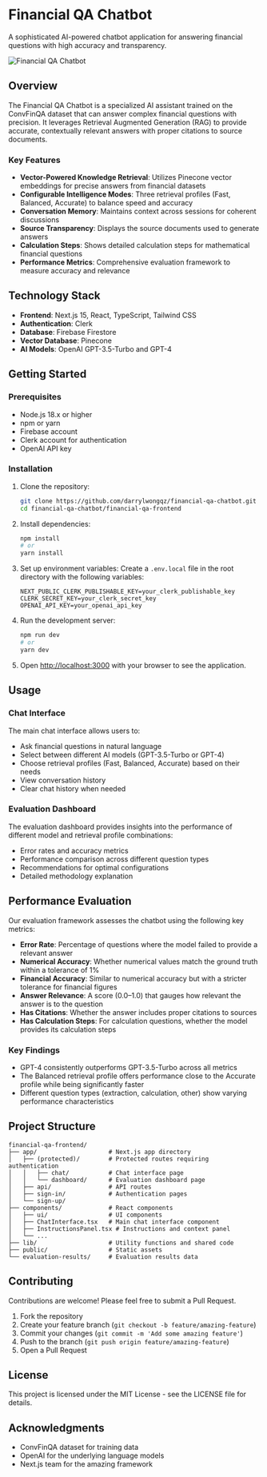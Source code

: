 # Financial QA Chatbot

A sophisticated AI-powered chatbot application for answering financial questions with high accuracy and transparency.

![Financial QA Chatbot](https://via.placeholder.com/800x400?text=Financial+QA+Chatbot)

## Overview

The Financial QA Chatbot is a specialized AI assistant trained on the ConvFinQA dataset that can answer complex financial questions with precision. It leverages Retrieval Augmented Generation (RAG) to provide accurate, contextually relevant answers with proper citations to source documents.

### Key Features

- **Vector-Powered Knowledge Retrieval**: Utilizes Pinecone vector embeddings for precise answers from financial datasets
- **Configurable Intelligence Modes**: Three retrieval profiles (Fast, Balanced, Accurate) to balance speed and accuracy
- **Conversation Memory**: Maintains context across sessions for coherent discussions
- **Source Transparency**: Displays the source documents used to generate answers
- **Calculation Steps**: Shows detailed calculation steps for mathematical financial questions
- **Performance Metrics**: Comprehensive evaluation framework to measure accuracy and relevance

## Technology Stack

- **Frontend**: Next.js 15, React, TypeScript, Tailwind CSS
- **Authentication**: Clerk
- **Database**: Firebase Firestore
- **Vector Database**: Pinecone
- **AI Models**: OpenAI GPT-3.5-Turbo and GPT-4

## Getting Started

### Prerequisites

- Node.js 18.x or higher
- npm or yarn
- Firebase account
- Clerk account for authentication
- OpenAI API key

### Installation

1. Clone the repository:
   ```bash
   git clone https://github.com/darrylwongqz/financial-qa-chatbot.git
   cd financial-qa-chatbot/financial-qa-frontend
   ```

2. Install dependencies:
   ```bash
   npm install
   # or
   yarn install
   ```

3. Set up environment variables:
   Create a `.env.local` file in the root directory with the following variables:
   ```
   NEXT_PUBLIC_CLERK_PUBLISHABLE_KEY=your_clerk_publishable_key
   CLERK_SECRET_KEY=your_clerk_secret_key
   OPENAI_API_KEY=your_openai_api_key
   ```

4. Run the development server:
   ```bash
   npm run dev
   # or
   yarn dev
   ```

5. Open [http://localhost:3000](http://localhost:3000) with your browser to see the application.

## Usage

### Chat Interface

The main chat interface allows users to:
- Ask financial questions in natural language
- Select between different AI models (GPT-3.5-Turbo or GPT-4)
- Choose retrieval profiles (Fast, Balanced, Accurate) based on their needs
- View conversation history
- Clear chat history when needed

### Evaluation Dashboard

The evaluation dashboard provides insights into the performance of different model and retrieval profile combinations:
- Error rates and accuracy metrics
- Performance comparison across different question types
- Recommendations for optimal configurations
- Detailed methodology explanation

## Performance Evaluation

Our evaluation framework assesses the chatbot using the following key metrics:

- **Error Rate**: Percentage of questions where the model failed to provide a relevant answer
- **Numerical Accuracy**: Whether numerical values match the ground truth within a tolerance of 1%
- **Financial Accuracy**: Similar to numerical accuracy but with a stricter tolerance for financial figures
- **Answer Relevance**: A score (0.0–1.0) that gauges how relevant the answer is to the question
- **Has Citations**: Whether the answer includes proper citations to sources
- **Has Calculation Steps**: For calculation questions, whether the model provides its calculation steps

### Key Findings

- GPT-4 consistently outperforms GPT-3.5-Turbo across all metrics
- The Balanced retrieval profile offers performance close to the Accurate profile while being significantly faster
- Different question types (extraction, calculation, other) show varying performance characteristics

## Project Structure

```
financial-qa-frontend/
├── app/                    # Next.js app directory
│   ├── (protected)/        # Protected routes requiring authentication
│   │   ├── chat/           # Chat interface page
│   │   └── dashboard/      # Evaluation dashboard page
│   ├── api/                # API routes
│   ├── sign-in/            # Authentication pages
│   └── sign-up/
├── components/             # React components
│   ├── ui/                 # UI components
│   ├── ChatInterface.tsx   # Main chat interface component
│   ├── InstructionsPanel.tsx # Instructions and context panel
│   └── ...
├── lib/                    # Utility functions and shared code
├── public/                 # Static assets
└── evaluation-results/     # Evaluation results data
```

## Contributing

Contributions are welcome! Please feel free to submit a Pull Request.

1. Fork the repository
2. Create your feature branch (`git checkout -b feature/amazing-feature`)
3. Commit your changes (`git commit -m 'Add some amazing feature'`)
4. Push to the branch (`git push origin feature/amazing-feature`)
5. Open a Pull Request

## License

This project is licensed under the MIT License - see the LICENSE file for details.

## Acknowledgments

- ConvFinQA dataset for training data
- OpenAI for the underlying language models
- Next.js team for the amazing framework

